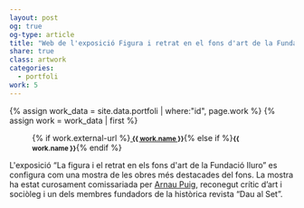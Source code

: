 ```yaml
---
layout: post
og: true
og-type: article
title: "Web de l'exposició Figura i retrat en el fons d'art de la Fundació Iluro" 
share: true
class: artwork
categories:
  - portfoli
work: 5
---
```


{% assign work_data = site.data.portfoli | where:"id", page.work %}
{% assign work = work_data | first %}
<figure>
	<div class="padding-artwork-container">
		<div class="embed-container embed-container_16-9">
			<iron-image sizing="cover" class="iron-image-size" preload fade src="/images/{{ work.featured-img }}"></iron-image>	
		</div>
	</div>
	<figcaption>
		<p>{% if work.external-url %}<a href="{{ work.external-url }}"><small><i class="fa fa-external-link"></i> <strong>{{ work.name }}</strong></small></a>{% else if %}<small><strong>{{ work.name }}</strong></small>{% endif %}</p>
	</figcaption>
</figure>

<!--more-->

L'exposició “La figura i el retrat en els fons d'art de la Fundació Iluro” es configura com una mostra de les obres més destacades del fons. La mostra ha estat curosament comissariada per <a href="http://ca.wikipedia.org/wiki/Arnau_Puig_i_Grau" rel="external" title="Arnau Puig i Grau - Viquipèdia, l'enciclopèdia lliure">Arnau Puig</a>, reconegut crític d’art i sociòleg i un dels membres fundadors de la històrica revista “Dau al Set”.